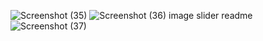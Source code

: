 ![Screenshot (35)](https://github.com/user-attachments/assets/31d5950e-0393-4db1-9e8e-b247fdadc4a1)
![Screenshot (36)](https://github.com/user-attachments/assets/aa1f5c86-37ef-407b-a41f-35f532dd77d8)
image slider readme
![Screenshot (37)](https://github.com/user-attachments/assets/12a2ba5e-e10b-4249-9c29-72b1c1954e78)
